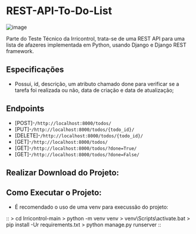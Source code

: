 # REST-API-To-Do-List
![image](https://user-images.githubusercontent.com/64850642/138717317-1ea48785-d968-4436-8625-f634d47c694a.png)


Parte do Teste Técnico da Irricontrol, trata-se de uma REST API para uma lista de afazeres implementada em Python, usando Django e Django REST framework.

## Especificações

* Possui, id, descrição, um atributo chamado done para verificar se a tarefa foi realizada ou não, data de criação e data de atualização;

## Endpoints

* [POST]-`/http://localhost:8000/todos/`
* [PUT]-`/http://localhost:8000/todos/{todo_id}/`
* [DELETE]-`/http://localhost:8000/todos/{todo_id}/`
* [GET]-`/http://localhost:8000/todos/`
* [GET]-`/http://localhost:8000/todos/?done=True/`
* [GET]-`/http://localhost:8000/todos/?done=False/`

## Realizar Download do Projeto:

    
## Como Executar o Projeto:
* É recomendado o uso de uma venv para execussão do projeto:

::
    > cd Irricontrol-main
    > python -m venv venv
    > venv\Scripts\activate.bat
    > pip install -Ur requirements.txt
    > python manage.py runserver
::
 
